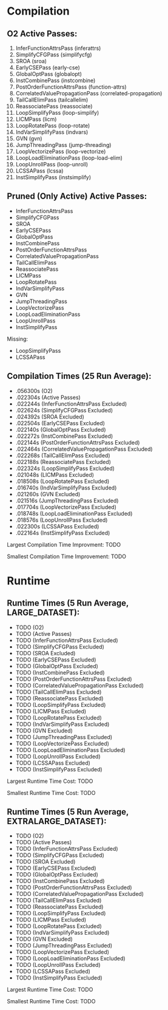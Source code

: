 # Compilation

## O2 Active Passes: 
1. InferFunctionAttrsPass (inferattrs)
2. SimplifyCFGPass (simplifycfg)
3. SROA (sroa)
4. EarlyCSEPass (early-cse)
5. GlobalOptPass (globalopt)
6. InstCombinePass (instcombine)
7. PostOrderFunctionAttrsPass (function-attrs)
8. CorrelatedValuePropagationPass (correlated-propagation)
9. TailCallElimPass (tailcallelim)
10. ReassociatePass (reassociate)
11. LoopSimplifyPass (loop-simplify)
12. LICMPass (licm)
13. LoopRotatePass (loop-rotate)
14. IndVarSimplifyPass (indvars)
15. GVN (gvn)
16. JumpThreadingPass (jump-threading)
17. LoopVectorizePass (loop-vectorize)
18. LoopLoadEliminationPass (loop-load-elim)
19. LoopUnrollPass (loop-unroll)
20. LCSSAPass (lcssa)
21. InstSimplifyPass (instsimplify)

## Pruned (Only Active) Active Passes:
* InferFunctionAttrsPass
* SimplifyCFGPass
* SROA
* EarlyCSEPass
* GlobalOptPass
* InstCombinePass
* PostOrderFunctionAttrsPass
* CorrelatedValuePropagationPass
* TailCallElimPass
* ReassociatePass
* LICMPass
* LoopRotatePass
* IndVarSimplifyPass
* GVN
* JumpThreadingPass
* LoopVectorizePass
* LoopLoadEliminationPass
* LoopUnrollPass
* InstSimplifyPass

Missing:
* LoopSimplifyPass
* LCSSAPass

## Compilation Times (25 Run Average):
* .056300s (O2)
* .022304s (Active Passes)
* .022244s (InferFunctionAttrsPass Excluded)
* .022624s (SimplifyCFGPass Excluded)
* .024392s (SROA Excluded)
* .022504s (EarlyCSEPass Excluded)
* .022140s (GlobalOptPass Excluded)
* .022272s (InstCombinePass Excluded)
* .022144s (PostOrderFunctionAttrsPass Excluded)
* .022464s (CorrelatedValuePropagationPass Excluded)
* .022268s (TailCallElimPass Excluded)
* .022188s (ReassociatePass Excluded)
* .022324s (LoopSimplifyPass Excluded)
* .021048s (LICMPass Excluded)
* .018508s (LoopRotatePass Excluded)
* .016740s (IndVarSimplifyPass Excluded)
* .021260s (GVN Excluded)
* .021516s (JumpThreadingPass Excluded)
* .017704s (LoopVectorizePass Excluded)
* .018748s (LoopLoadEliminationPass Excluded)
* .018576s (LoopUnrollPass Excluded)
* .022300s (LCSSAPass Excluded)
* .022164s (InstSimplifyPass Excluded)

Largest Compilation Time Improvment: TODO

Smallest Compilation Time Improvement: TODO

# Runtime

## Runtime Times (5 Run Average, LARGE_DATASET):
* TODO (O2)
* TODO (Active Passes)
* TODO (InferFunctionAttrsPass Excluded)
* TODO (SimplifyCFGPass Excluded)
* TODO (SROA Excluded)
* TODO (EarlyCSEPass Excluded)
* TODO (GlobalOptPass Excluded)
* TODO (InstCombinePass Excluded)
* TODO (PostOrderFunctionAttrsPass Excluded)
* TODO (CorrelatedValuePropagationPass Excluded)
* TODO (TailCallElimPass Excluded)
* TODO (ReassociatePass Excluded)
* TODO (LoopSimplifyPass Excluded)
* TODO (LICMPass Excluded)
* TODO (LoopRotatePass Excluded)
* TODO (IndVarSimplifyPass Excluded)
* TODO (GVN Excluded)
* TODO (JumpThreadingPass Excluded)
* TODO (LoopVectorizePass Excluded)
* TODO (LoopLoadEliminationPass Excluded)
* TODO (LoopUnrollPass Excluded)
* TODO (LCSSAPass Excluded)
* TODO (InstSimplifyPass Excluded)
 
Largest Runtime Time Cost: TODO

Smallest Runtime Time Cost: TODO

## Runtime Times (5 Run Average, EXTRALARGE_DATASET):
* TODO (O2)
* TODO (Active Passes)
* TODO (InferFunctionAttrsPass Excluded)
* TODO (SimplifyCFGPass Excluded)
* TODO (SROA Excluded)
* TODO (EarlyCSEPass Excluded)
* TODO (GlobalOptPass Excluded)
* TODO (InstCombinePass Excluded)
* TODO (PostOrderFunctionAttrsPass Excluded)
* TODO (CorrelatedValuePropagationPass Excluded)
* TODO (TailCallElimPass Excluded)
* TODO (ReassociatePass Excluded)
* TODO (LoopSimplifyPass Excluded)
* TODO (LICMPass Excluded)
* TODO (LoopRotatePass Excluded)
* TODO (IndVarSimplifyPass Excluded)
* TODO (GVN Excluded)
* TODO (JumpThreadingPass Excluded)
* TODO (LoopVectorizePass Excluded)
* TODO (LoopLoadEliminationPass Excluded)
* TODO (LoopUnrollPass Excluded)
* TODO (LCSSAPass Excluded)
* TODO (InstSimplifyPass Excluded)
 
Largest Runtime Time Cost: TODO

Smallest Runtime Time Cost: TODO
